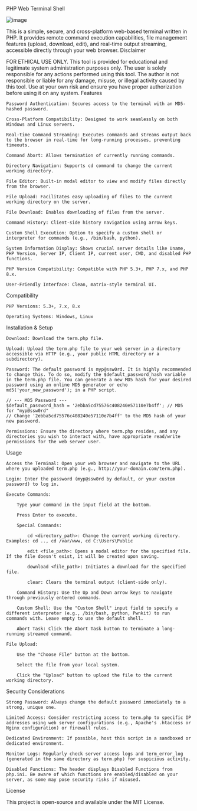 PHP Web Terminal Shell

![image](https://media3.giphy.com/media/v1.Y2lkPTc5MGI3NjExdm5qY2l1dmU5OTM3bmVrMjVlbGRzeHozZ2U2emtqZGxoaDJ5dmdlMCZlcD12MV9pbnRlcm5hbF9naWZfYnlfaWQmY3Q9cw/M26KpCq0rGcKFryk45/giphy.gif)

This is a simple, secure, and cross-platform web-based terminal written in PHP. It provides remote command execution capabilities, file management features (upload, download, edit), and real-time output streaming, accessible directly through your web browser.
Disclaimer

FOR ETHICAL USE ONLY.
This tool is provided for educational and legitimate system administration purposes only. The user is solely responsible for any actions performed using this tool. The author is not responsible or liable for any damage, misuse, or illegal activity caused by this tool. Use at your own risk and ensure you have proper authorization before using it on any system.
Features

    Password Authentication: Secures access to the terminal with an MD5-hashed password.

    Cross-Platform Compatibility: Designed to work seamlessly on both Windows and Linux servers.

    Real-time Command Streaming: Executes commands and streams output back to the browser in real-time for long-running processes, preventing timeouts.

    Command Abort: Allows termination of currently running commands.

    Directory Navigation: Supports cd command to change the current working directory.

    File Editor: Built-in modal editor to view and modify files directly from the browser.

    File Upload: Facilitates easy uploading of files to the current working directory on the server.

    File Download: Enables downloading of files from the server.

    Command History: Client-side history navigation using arrow keys.

    Custom Shell Execution: Option to specify a custom shell or interpreter for commands (e.g., /bin/bash, python).

    System Information Display: Shows crucial server details like Uname, PHP Version, Server IP, Client IP, current user, CWD, and disabled PHP functions.

    PHP Version Compatibility: Compatible with PHP 5.3+, PHP 7.x, and PHP 8.x.

    User-Friendly Interface: Clean, matrix-style terminal UI.

Compatibility

    PHP Versions: 5.3+, 7.x, 8.x

    Operating Systems: Windows, Linux

Installation & Setup

    Download: Download the term.php file.

    Upload: Upload the term.php file to your web server in a directory accessible via HTTP (e.g., your public HTML directory or a subdirectory).

    Password: The default password is myp@ssw0rd. It is highly recommended to change this. To do so, modify the $default_password_hash variable in the term.php file. You can generate a new MD5 hash for your desired password using an online MD5 generator or echo md5('your_new_password'); in a PHP script.

    // --- MD5 Password ---
    $default_password_hash = '2ebba5cd75576c408240e57110e7b4ff'; // MD5 for "myp@ssw0rd"
    // Change '2ebba5cd75576c408240e57110e7b4ff' to the MD5 hash of your new password.

    Permissions: Ensure the directory where term.php resides, and any directories you wish to interact with, have appropriate read/write permissions for the web server user.

Usage

    Access the Terminal: Open your web browser and navigate to the URL where you uploaded term.php (e.g., http://your-domain.com/term.php).

    Login: Enter the password (myp@ssw0rd by default, or your custom password) to log in.

    Execute Commands:

        Type your command in the input field at the bottom.

        Press Enter to execute.

        Special Commands:

            cd <directory_path>: Change the current working directory. Examples: cd .., cd /var/www, cd C:\Users\Public

            edit <file_path>: Opens a modal editor for the specified file. If the file doesn't exist, it will be created upon saving.

            download <file_path>: Initiates a download for the specified file.

            clear: Clears the terminal output (client-side only).

        Command History: Use the Up and Down arrow keys to navigate through previously entered commands.

        Custom Shell: Use the "Custom Shell" input field to specify a different interpreter (e.g., /bin/bash, python, Pwnkit) to run commands with. Leave empty to use the default shell.

        Abort Task: Click the Abort Task button to terminate a long-running streamed command.

    File Upload:

        Use the "Choose File" button at the bottom.

        Select the file from your local system.

        Click the "Upload" button to upload the file to the current working directory.

Security Considerations

    Strong Password: Always change the default password immediately to a strong, unique one.

    Limited Access: Consider restricting access to term.php to specific IP addresses using web server configurations (e.g., Apache's .htaccess or Nginx configuration) or firewall rules.

    Dedicated Environment: If possible, host this script in a sandboxed or dedicated environment.

    Monitor Logs: Regularly check server access logs and term_error_log (generated in the same directory as term.php) for suspicious activity.

    Disabled Functions: The header displays Disabled Functions from php.ini. Be aware of which functions are enabled/disabled on your server, as some may pose security risks if misused.

License

This project is open-source and available under the MIT License.